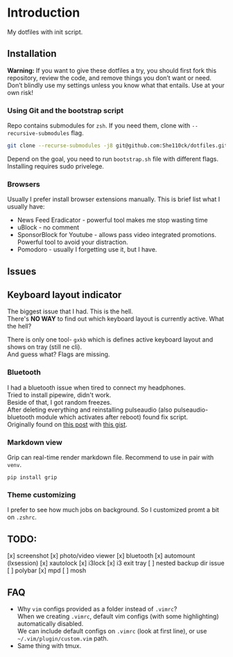 # Introduction
My dotfiles with init script.  

## Installation
**Warning:** If you want to give these dotfiles a try, you should first fork this repository, review the code, and remove things you don’t want or need. Don’t blindly use my settings unless you know what that entails. Use at your own risk!  

### Using Git and the bootstrap script

Repo contains submodules for `zsh`. If you need them, clone with  `--recursive-submodules` flag.  
```bash
git clone --recurse-submodules -j8 git@github.com:She110ck/dotfiles.git

```
Depend on the goal, you need to run `bootstrap.sh` file with different flags.  
Installing requires sudo privelege. 

### Browsers
Usually I prefer install browser extensions manually. This is brief list what I usually have:
* News Feed Eradicator - powerful tool makes me stop wasting time
* uBlock - no comment
* SponsorBlock for Youtube - allows pass video integrated promotions. Powerful tool to avoid your distraction.
* Pomodoro - usually I forgetting use it, but I have.

## Issues

## Keyboard layout indicator
The biggest issue that I had. This is the hell.  
There's **NO WAY** to find out which keyboard layout is currently active. What the hell?  

There is only one tool- `gxkb` which is defines active keyboard layout and shows on tray (still ne cli).  
And guess what? Flags are missing. 

### Bluetooth
I had a bluetooth issue when tired to connect my headphones.  
Tried to install pipewire, didn't work.  
Beside of that, I got random freezes.  
After deleting everything and reinstalling pulseaudio (also pulseaudio-bluetooth module which activates after reboot) found fix script.  
Originally found on [this post](https://www.jeremymorgan.com/tutorials/linux/how-to-bluetooth-arch-linux/) 
with [this gist](https://gist.github.com/hxss/a3eadb0cc52e58ce7743dff71b92b297).

### Markdown view
Grip can real-time render markdown file. Recommend to use in pair with `venv`.  
```
pip install grip
```
### Theme customizing
I prefer to see how much jobs on background. So I customized promt a bit on `.zshrc`.


## TODO:
[x] screenshot
[x] photo/video viewer
[x] bluetooth 
[x] automount (lxsession)
[x] xautolock
[x] i3lock
[x] i3 exit tray
[ ] nested backup dir issue
[ ] polybar
[x] mpd
[ ] mosh

## FAQ
* Why `vim` configs provided as a folder instead of `.vimrc`?  
When we creating `.vimrc`, default vim configs (with some highlighting) automatically disabled.  
We can include default configs on `.vimrc` (look at first line), or use `~/.vim/plugin/custom.vim` path.
* Same thing with tmux.

